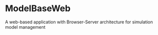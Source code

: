 # ModelBaseWeb
A web-based application with Browser-Server architecture for simulation model management  
